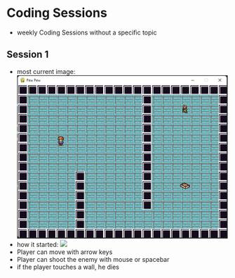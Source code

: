 # Coding Sessions
- weekly Coding Sessions without a specific topic

## Session 1
- most current image: [<img src="imgs/Session1_2.png">]()
- how it started: [<img src="imgs/Session1.png">]()
- Player can move with arrow keys
- Player can shoot the enemy with mouse or spacebar
- if the player touches a wall, he dies
